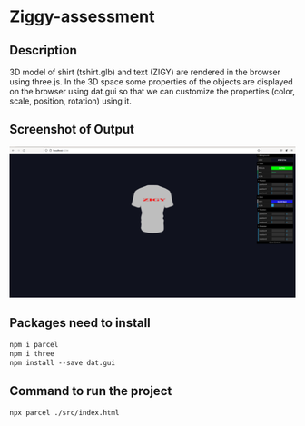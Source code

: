 # Ziggy-assessment

## Description
3D model of shirt (tshirt.glb) and text (ZIGY) are rendered in the browser using three.js. In the 3D space some properties of the objects are displayed on the browser using dat.gui so that we can customize the properties (color, scale, position, rotation) using it. 

## Screenshot of Output

![Image of Output](https://github.com/joljask/Ziggy-assessment/blob/main/output/home.png?raw=true)

## Packages need to install
  ```
  npm i parcel
  npm i three
  npm install --save dat.gui
  ```
  
## Command to run the project
  ```
  npx parcel ./src/index.html
  ```

